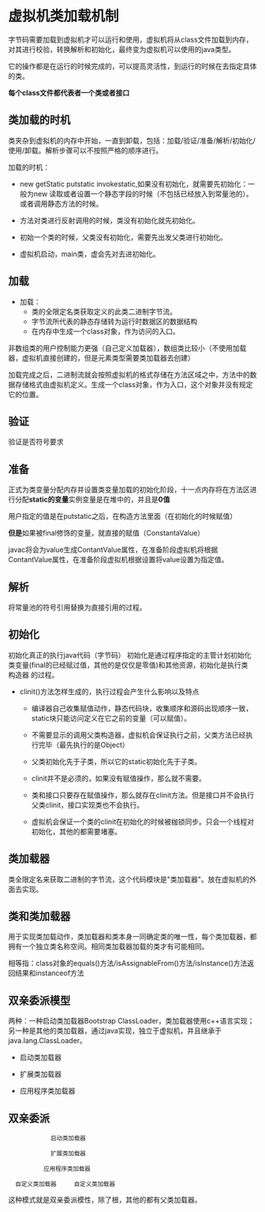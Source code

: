 # 虚拟机类加载机制

字节码需要加载到虚拟机才可以运行和使用，虚拟机将从class文件加载到内存，对其进行校验，转换解析和初始化，最终变为虚拟机可以使用的java类型。

它的操作都是在运行的时候完成的，可以提高灵活性，到运行的时候在去指定具体的类。

**每个class文件都代表者一个类或者接口**

## 类加载的时机

类夹杂到虚拟机的内存中开始，一直到卸载，包括：加载/验证/准备/解析/初始化/使用/卸载。解析步骤可以不按照严格的顺序进行。

加载的时机：

- new getStatic putstatic invokestatic,如果没有初始化，就需要先初始化：一般为new  读取或者设置一个静态字段的时候（不包括已经放入到常量池的）。或者调用静态方法的时候。

- 方法对类进行反射调用的时候，类没有初始化就先初始化。

- 初始一个类的时候，父类没有初始化，需要先出发父类进行初始化。

- 虚拟机启动，main类，虚会先对去进初始化。

## 加载

- 加载：
    - 类的全限定名类获取定义的此类二进制字节流。
    - 字节流所代表的静态存储转为运行时数据区的数据结构
    - 在内存中生成一个class对象，作为访问的入口。

非数组类的用户控制能力更强（自己定义加载器），数组类比较小（不使用加载器，虚拟机直接创建的，但是元素类型需要类加载器去创建）

加载完成之后，二进制流就会按照虚拟机的格式存储在方法区域之中，方法中的数据存储格式由虚拟机定义。生成一个class对象，作为入口，这个对象并没有规定它的位置。

## 验证

验证是否符号要求

## 准备

正式为类变量分配内存并设置类变量加载的初始化阶段，十一点内存将在方法区进行分配**static的变量**实例变量是在堆中的，并且是**0值**

用户指定的值是在putstatic之后，在构造方法里面（在初始化的时候赋值）

**但是**如果被final修饰的变量，就直接的赋值（ConstantaValue）

javac将会为value生成ContantValue属性，在准备阶段虚拟机将根据ContantValue属性，在准备阶段虚拟机根据设置将value设置为指定值。

## 解析

将常量池的符号引用替换为直接引用的过程。

## 初始化

初始化真正的执行java代码（字节码）
初始化是通过程序指定的主管计划初始化类变量(final的已经赋过值，其他的是仅仅是零值)和其他资源，初始化是执行类 构造器 的过程。

- clinit()方法怎样生成的，执行过程会产生什么影响以及特点

    - 编译器自己收集赋值动作，静态代码块，收集顺序和源码出现顺序一致，static块只能访问定义在它之前的变量（可以赋值）。

    - 不需要显示的调用父类构造器，虚拟机会保证执行之前，父类方法已经执行完毕（最先执行的是Object）

    - 父类初始化先于子类，所以它的static初始化先于子类。

    - clinit并不是必须的，如果没有赋值操作，那么就不需要。

    - 类和接口只要存在赋值操作，那么就存在clinit方法。但是接口并不会执行父类clinit，接口实现类也不会执行。

    - 虚拟机会保证一个类的clinit在初始化的时候被枷锁同步。只会一个线程对初始化，其他的都需要堵塞。

## 类加载器

类全限定名来获取二进制的字节流，这个代码模块是"类加载器"。放在虚拟机的外面去实现。

## 类和类加载器

用于实现类加载动作，类加载器和类本身一同确定类的唯一性，每个类加载器，都拥有一个独立类名称空间。相同类加载器加载的类才有可能相同。

相等指：class对象的equals()方法/isAssignableFrom()方法/isInstance()方法返回结果和instanceof方法

## 双亲委派模型

两种：一种启动类加载器Bootstrap ClassLoader，类加载器使用c++语言实现；另一种是其他的类加载器，通过java实现，独立于虚拟机，并且继承于java.lang.ClassLoader。

- 启动类加载器

- 扩展类加载器

- 应用程序类加载器

## 双亲委派

                启动类加载器

                扩展类加载器

              应用程序类加载器

      自定义类加载器     自定义类加载器

这种模式就是双亲委派模性，除了根，其他的都有父类加载器。 